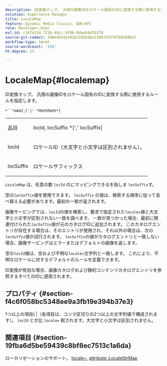 ```yaml
---
description: ID変換マップ。 汎用の画像IDをロケール固有のIDに変換する際に使用するルールを指定します。
solution: Experience Manager
title: LocaleMap
feature: Dynamic Media Classic、SDK/API
role: Developer,User
exl-id: c1d74154-721b-46cc-9f0b-8dae5647b179
source-git-commit: 206e4643e3926cb85b4be2189743578f88180be7
workflow-type: tm+mt
source-wordcount: '215'
ht-degree: 1%

---
```


# LocaleMap{#localemap}

ID変換マップ。 汎用の画像IDをロケール固有のIDに変換する際に使用するルールを指定します。

`*``*&#42;['|' *`itemitem`*]`

<table id="simpletable_A6DD1A28F8ED4178A8ADDB2F3AEFC402"> 
 <tr class="strow"> 
  <td class="stentry"> <p><span class="varname"> 品目</span> </p></td> 
  <td class="stentry"> <p><span class="varname"> locId</span>, <span class="varname"> locSuffix</span> *[','<span class="varname"> locSuffix</span>] </p></td> 
 </tr> 
 <tr class="strow"> 
  <td class="stentry"> <p><span class="varname"> locId</span> </p></td> 
  <td class="stentry"> <p>ロケールID（大文字と小文字は区別されません）。 </p></td> 
 </tr> 
 <tr class="strow"> 
  <td class="stentry"> <p><span class="varname"> locSuffix</span> </p></td> 
  <td class="stentry"> <p>ロケールサフィックス </p></td> 
 </tr> 
</table>

`LocaleMap` は、任意の数 `locId` のにマッピングできるを指しま `locSuffix`す。

空の&#x200B;*`locSuffix`*&#x200B;値を使用できます。 *`locSuffix`* の値は、検索する順序に従って並べ替える必要があります。最初の一致が返されます。

画像サービングでは、*`locId`*&#x200B;の値を検索し、要求で指定された`locale=`値と大文字と小文字が区別されない一致を調べます。 一致が見つかった場合、最初に関連付けられた&#x200B;*`locSuffix`*&#x200B;値が元のカタログIDに追加されます。 このカタログエントリが存在する場合は、そのエントリが使用され、それ以外の場合は、次の&#x200B;*`locSuffix`*&#x200B;値が試行されます。 *`locSuffix`*&#x200B;の値がカタログエントリと一致しない場合、画像サービングはエラーまたはデフォルトの画像を返します。

空の&#x200B;*`locId`*&#x200B;値は、空および不明な`locale=`文字列と一致します。 これにより、不明なロケールに対するデフォルトのルールを定義できます。

ID変換が有効な場合、画像カタログおよび静的コンテンツカタログエントリを参照するすべてのIDに適用されます。

## プロパティ {#section-f4c6f058bc5348ee9a3fb19e394b37e3}

1つ以上の項目( |（各項目は、コンマ区切りの2つ以上の文字列値で構成されます）。 *`locId`* とが比 `locale=` 較されます。大文字と小文字は区別されません。

## 関連項目 {#section-19fba6d5be59439c8bf8ec7513c1a6da}

ローカリゼーションのサポート， [locale=](../../../../../is-api/http-ref/image-serving-api-ref/c-http-protocol-reference/c-command-reference/r-locale.md#reference-8a846b2fbc004a12821b956ed3b25cfb), [attribute::LocaleStrMap](../../../../../is-api/image-catalog/image-serving-api-ref/c-image-catalog-reference/c-attributes-reference/r-localestrmap.md#reference-98c42070a4bc4baf92537132be2b5b1e)
